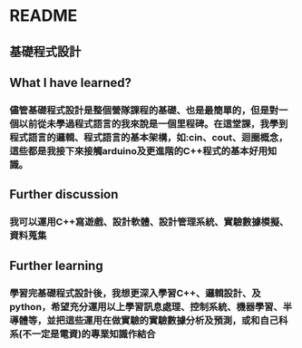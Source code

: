# README
## 基礎程式設計
## What I have learned?
### 儘管基礎程式設計是整個營隊課程的基礎、也是最簡單的，但是對一個以前從未學過程式語言的我來說是一個里程碑。在這堂課，我學到程式語言的邏輯、程式語言的基本架構，如:cin、cout、迴圈概念，這些都是我接下來接觸arduino及更進階的C++程式的基本好用知識。
## Further discussion
### 我可以運用C++寫遊戲、設計軟體、設計管理系統、實驗數據模擬、資料蒐集
## Further learning
### 學習完基礎程式設計後，我想更深入學習C++、邏輯設計、及python，希望充分運用以上學習訊息處理、控制系統、機器學習、半導體等，並把這些運用在做實驗的實驗數據分析及預測，或和自己科系(不一定是電資)的專業知識作結合
